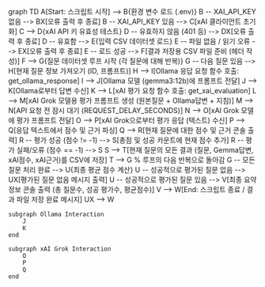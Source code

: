 
graph TD
    A[Start: 스크립트 시작] --> B{환경 변수 로드 (.env)}
    B -- XAI_API_KEY 없음 --> BX[오류 출력 후 종료]
    B -- XAI_API_KEY 있음 --> C[xAI 클라이언트 초기화]
    C --> D{xAI API 키 유효성 테스트}
    D -- 유효하지 않음 (401 등) --> DX[오류 출력 후 종료]
    D -- 유효함 --> E{입력 CSV 데이터셋 로드}
    E -- 파일 없음 / 읽기 오류 --> EX[오류 출력 후 종료]
    E -- 로드 성공 --> F[결과 저장용 CSV 파일 준비 (헤더 작성)]
    F --> G{질문 데이터셋 루프 시작 (각 질문에 대해 반복)}
    G -- 다음 질문 있음 --> H[현재 질문 정보 가져오기 (ID, 프롬프트)]
    H --> I[Ollama 응답 요청 함수 호출: get_ollama_response]
    I --> J[Ollama 모델 (gemma3:12b)에 프롬프트 전달]
    J --> K[Ollama로부터 답변 수신]
    K --> L[xAI 평가 요청 함수 호출: get_xai_evaluation]
    L --> M[xAI Grok 모델용 평가 프롬프트 생성 (원본질문 + Ollama답변 + 지침)]
    M --> N[API 요청 전 잠시 대기 (REQUEST_DELAY_SECONDS)]
    N --> O[xAI Grok 모델에 평가 프롬프트 전달]
    O --> P[xAI Grok으로부터 평가 응답 (텍스트) 수신]
    P --> Q[응답 텍스트에서 점수 및 근거 파싱]
    Q --> R[현재 질문에 대한 점수 및 근거 콘솔 출력]
    R -- 평가 성공 (점수 != -1) --> S[총점 및 성공 카운트에 현재 점수 추가]
    R -- 평가 실패/오류 (점수 == -1) --> S
    S --> T[현재 질문의 모든 결과 (질문, Gemma답변, xAI점수, xAI근거)를 CSV에 저장]
    T --> G % 루프의 다음 반복으로 돌아감
    G -- 모든 질문 처리 완료 --> U{최종 평균 점수 계산}
    U -- 성공적으로 평가된 질문 없음 --> UX[평가된 질문 없음 메시지 출력]
    U -- 성공적으로 평가된 질문 있음 --> V[최종 요약 정보 콘솔 출력 (총 질문수, 성공 평가수, 평균점수)]
    V --> W[End: 스크립트 종료 / 결과 파일 저장 완료 메시지]
    UX --> W

    subgraph Ollama Interaction
        J
        K
    end

    subgraph xAI Grok Interaction
        O
        P
        Q
    end